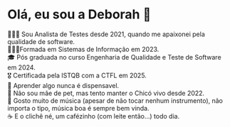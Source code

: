 # Olá, eu sou a Deborah 👋

👩🏽‍💻 Sou Analista de Testes desde 2021, quando me apaixonei pela qualidade de software. <br>
👩🏽‍🎓Formada em Sistemas de Informação em 2023.<br>
🎓 Pós graduada no curso Engenharia de Qualidade e Teste de Software em 2024.<br>
🎖️ Certificada pela ISTQB com a CTFL em 2025.<br>
🚀 Aprender algo nunca é dispensavel.<br>
🐢 Não sou mãe de pet, mas tento manter o Chicó vivo desde 2022.<br>
🎸 Gosto muito de música (apesar de não tocar nenhum instrumento), não importa o tipo, música boa é sempre bem vinda.<br>
☕ E o clichê né, um cafézinho (com leite então...) todo dia.


